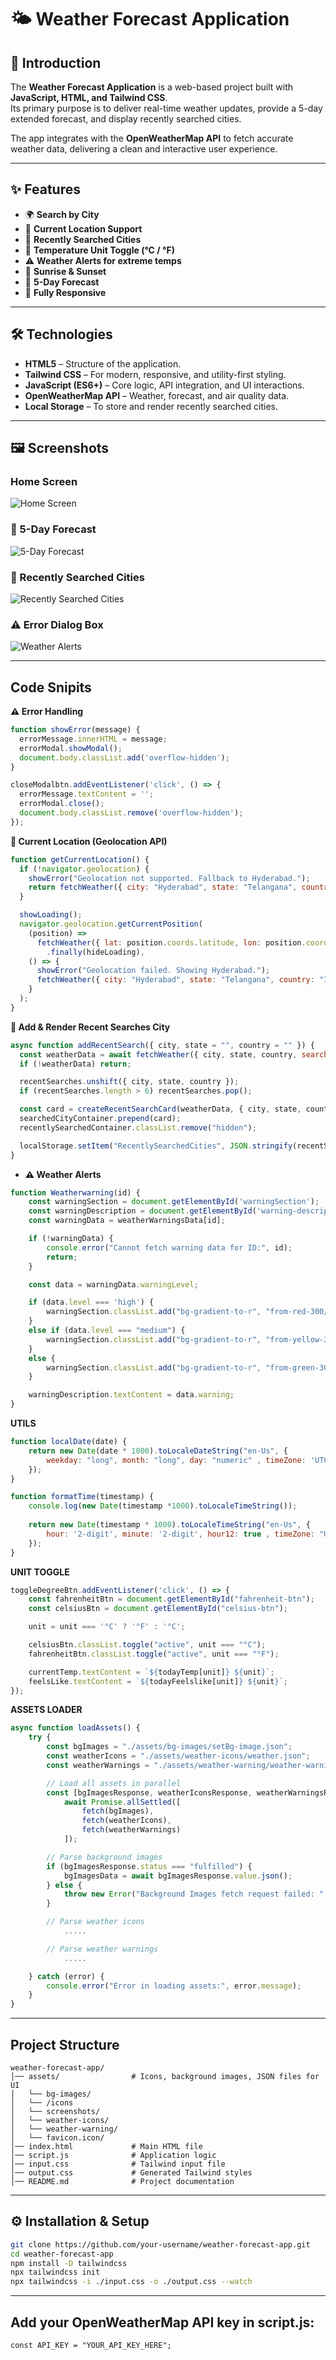 # 🌤️ Weather Forecast Application

## 📌 Introduction
The **Weather Forecast Application** is a web-based project built with **JavaScript, HTML, and Tailwind CSS**.  
Its primary purpose is to deliver real-time weather updates, provide a 5-day extended forecast, and display recently searched cities.

The app integrates with the **OpenWeatherMap API** to fetch accurate weather data, delivering a clean and interactive user experience.  

---

## ✨ Features
- 🌍 **Search by City**  
- 📍 **Current Location Support**  
- 📜 **Recently Searched Cities**  
- 🔄 **Temperature Unit Toggle (°C / °F)**  
- ⚠️ **Weather Alerts for extreme temps**  
- 🌅 **Sunrise & Sunset**  
- 📅 **5-Day Forecast**  
- 📱 **Fully Responsive**  

---
## 🛠️ Technologies
- **HTML5** – Structure of the application.  
- **Tailwind CSS** – For modern, responsive, and utility-first styling.  
- **JavaScript (ES6+)** – Core logic, API integration, and UI interactions.  
- **OpenWeatherMap API** – Weather, forecast, and air quality data.  
- **Local Storage** – To store and render recently searched cities.  

---

## 🖼️ Screenshots
### Home Screen
![Home Screen](assets/screenshots/Home_screen.png)

### 📅 5-Day Forecast
![5-Day Forecast](assets/screenshots/5-days-Forecast.png)

### 📜 Recently Searched Cities
![Recently Searched Cities](assets/screenshots/Recent_Searched_cities.png)

### ⚠️ Error Dialog Box
![Weather Alerts](assets/screenshots/Error-DialogBox.png)

---
## Code Snipits

**⚠️ Error Handling**
```javascript
function showError(message) {
  errorMessage.innerHTML = message;
  errorModal.showModal();
  document.body.classList.add('overflow-hidden');
}

closeModalbtn.addEventListener('click', () => {
  errorMessage.textContent = '';
  errorModal.close();
  document.body.classList.remove('overflow-hidden');
});

```

**📍 Current Location (Geolocation API)**
```javascript
function getCurrentLocation() {
  if (!navigator.geolocation) {
    showError("Geolocation not supported. Fallback to Hyderabad.");
    return fetchWeather({ city: "Hyderabad", state: "Telangana", country: "IN" });
  }

  showLoading();
  navigator.geolocation.getCurrentPosition(
    (position) =>
      fetchWeather({ lat: position.coords.latitude, lon: position.coords.longitude })
        .finally(hideLoading),
    () => {
      showError("Geolocation failed. Showing Hyderabad.");
      fetchWeather({ city: "Hyderabad", state: "Telangana", country: "IN" });
    }
  );
}

```

**📜 Add & Render Recent Searches City**
```javascript
async function addRecentSearch({ city, state = "", country = "" }) {
  const weatherData = await fetchWeather({ city, state, country, search: true });
  if (!weatherData) return;

  recentSearches.unshift({ city, state, country });
  if (recentSearches.length > 6) recentSearches.pop();

  const card = createRecentSearchCard(weatherData, { city, state, country });
  searchedCityContainer.prepend(card);
  recentlySearchedContainer.classList.remove("hidden");

  localStorage.setItem("RecentlySearchedCities", JSON.stringify(recentSearches));
}
```

- **⚠️ Weather Alerts**
```javascript
function Weatherwarning(id) {
    const warningSection = document.getElementById('warningSection');
    const warningDescription = document.getElementById('warning-description');
    const warningData = weatherWarningsData[id];

    if (!warningData) {
        console.error("Cannot fetch warning data for ID:", id);
        return;
    }

    const data = warningData.warningLevel;

    if (data.level === 'high') {
        warningSection.classList.add("bg-gradient-to-r", "from-red-300/60", "to-red-500/40", "border", "border-red-400", "animate-pulse");
    }
    else if (data.level === "medium") {
        warningSection.classList.add("bg-gradient-to-r", "from-yellow-300/60", "to-yellow-500/40", "border", "border-yellow-300");
    }
    else {
        warningSection.classList.add("bg-gradient-to-r", "from-green-300/60", "to-green-500/40", "border", "border-green-300");
    }

    warningDescription.textContent = data.warning;
}


```

**UTILS**
```javascript
function localDate(date) {
    return new Date(date * 1000).toLocaleDateString("en-Us", {
        weekday: "long", month: "long", day: "numeric" , timeZone: 'UTC'
    });
}

function formatTime(timestamp) {
    console.log(new Date(timestamp *1000).toLocaleTimeString());
    
    return new Date(timestamp * 1000).toLocaleTimeString("en-Us", {
        hour: '2-digit', minute: '2-digit', hour12: true , timeZone: "UTC"
    });
}

```

**UNIT TOGGLE**
```javascript
toggleDegreeBtn.addEventListener('click', () => {
    const fahrenheitBtn = document.getElementById("fahrenheit-btn");
    const celsiusBtn = document.getElementById("celsius-btn");

    unit = unit === '°C' ? '°F' : '°C';

    celsiusBtn.classList.toggle("active", unit === "°C");
    fahrenheitBtn.classList.toggle("active", unit === "°F");

    currentTemp.textContent = `${todayTemp[unit]} ${unit}`;
    feelsLike.textContent = `${todayFeelslike[unit]} ${unit}`;
});

```
**ASSETS LOADER**
```javascript
async function loadAssets() {
    try {
        const bgImages = "./assets/bg-images/setBg-image.json";
        const weatherIcons = "./assets/weather-icons/weather.json";
        const weatherWarnings = "./assets/weather-warning/weather-warning.json";

        // Load all assets in parallel
        const [bgImagesResponse, weatherIconsResponse, weatherWarningsResponse] =
            await Promise.allSettled([
                fetch(bgImages),
                fetch(weatherIcons),
                fetch(weatherWarnings)
            ]);

        // Parse background images
        if (bgImagesResponse.status === "fulfilled") {
            bgImagesData = await bgImagesResponse.value.json();
        } else {
            throw new Error("Background Images fetch request failed: " + bgImagesResponse.reason);
        }

        // Parse weather icons
            .....

        // Parse weather warnings
            .....

    } catch (error) {
        console.error("Error in loading assets:", error.message);
    }
}

```



---

## Project Structure
```
weather-forecast-app/
│── assets/                # Icons, background images, JSON files for UI
│   └── bg-images/       
│   └── /icons      
│   └── screenshots/       
│   └── weather-icons/       
│   └── weather-warning/       
│   └── favicon.icon/       
│── index.html             # Main HTML file
│── script.js              # Application logic
│── input.css              # Tailwind input file
│── output.css             # Generated Tailwind styles
│── README.md              # Project documentation

```


---

## ⚙️ Installation & Setup
```bash
git clone https://github.com/your-username/weather-forecast-app.git
cd weather-forecast-app
npm install -D tailwindcss
npx tailwindcss init
npx tailwindcss -i ./input.css -o ./output.css --watch
```

---

## Add your OpenWeatherMap API key in script.js:
```
const API_KEY = "YOUR_API_KEY_HERE";
```